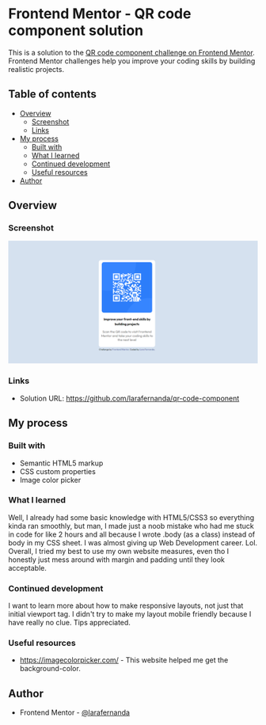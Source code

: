 # Frontend Mentor - QR code component solution

This is a solution to the [QR code component challenge on Frontend Mentor](https://www.frontendmentor.io/challenges/qr-code-component-iux_sIO_H). Frontend Mentor challenges help you improve your coding skills by building realistic projects. 

## Table of contents

- [Overview](#overview)
  - [Screenshot](#screenshot)
  - [Links](#links)
- [My process](#my-process)
  - [Built with](#built-with)
  - [What I learned](#what-i-learned)
  - [Continued development](#continued-development)
  - [Useful resources](#useful-resources)
- [Author](#author)

## Overview
### Screenshot
![](./screenshot.PNG)

### Links
- Solution URL: https://github.com/larafernanda/qr-code-component

## My process
### Built with
- Semantic HTML5 markup
- CSS custom properties
- Image color picker

### What I learned
Well, I already had some basic knowledge with HTML5/CSS3 so everything kinda ran smoothly, but man, I made just a noob mistake who had me stuck in code for like 2 hours and all because I wrote .body (as a class) instead of body in my CSS sheet. I was almost giving up Web Development career. Lol.
Overall, I tried my best to use my own website measures, even tho I honestly just mess around with margin and padding until they look acceptable.

### Continued development
I want to learn more about how to make responsive layouts, not just that initial viewport tag. I didn't try to make my layout mobile friendly because I have really no clue. Tips appreciated.

### Useful resources
- https://imagecolorpicker.com/ - This website helped me get the background-color.

## Author
- Frontend Mentor - [@larafernanda](https://www.frontendmentor.io/profile/larafernanda)
